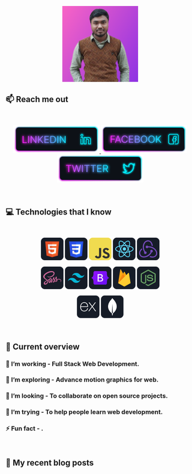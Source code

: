 
<p align="center">
<a  href="https://web.facebook.com/mdzual.rana.18/">
  <img width="40%" src="https://github.com/Dev-Zual/Dev-Zual/blob/main/images/main.png"/>
</a>
</p>

<!-- ## :chart_with_upwards_trend: Current Stats

<br />
<p align="center">
  <img width="60%" src="https://github-readme-streak-stats.herokuapp.com?user=mir-hussain&theme=react&hide_border=true&background=0D1117&stroke=0D1117&fire=FF1CF7&sideLabels=00F0FF&currStreakNum=FF1CF7&ring=FF1CF7&currStreakLabel=FF1CF7&sideNums=00F0FF" />
</p> -->

## :mailbox: Reach me out

<br />

<p align="center">
  <a href="https://www.linkedin.com/in/zual-rana/">
    <img height="75" src="https://github.com/Dev-Zual/Dev-Zual/blob/main/images/icons/Linkedin.png">
  </a>
  <a href="https://web.facebook.com/mdzual.rana.18/">
    <img height="75" src="https://github.com/Dev-Zual/Dev-Zual/blob/main/images/icons/Facebook.png">
  </a>
  <a href="https://twitter.com/yourtwitterhandle">
    <img height="75" src="https://github.com/Dev-Zual/Dev-Zual/blob/main/images/icons/Twitter.png">
  </a>
</p>

<br />

## :computer: Technologies that I know

<br>
<p align="center">
<img src="https://github.com/Dev-Zual/Dev-Zual/blob/main/images/icons/HTML.png"/>
<img src="https://github.com/Dev-Zual/Dev-Zual/blob/main/images/icons/css.png"/>
<img src="https://github.com/Dev-Zual/Dev-Zual/blob/main/images/icons/JavaScript.png"/>
<img src="https://github.com/Dev-Zual/Dev-Zual/blob/main/images/icons/react.png"/>
<img src="https://github.com/Dev-Zual/Dev-Zual/blob/main/images/icons/redux.png"/>
</p>
<p align="center">
<img src="https://github.com/Dev-Zual/Dev-Zual/blob/main/images/icons/sass.png"/>
<img src="https://github.com/Dev-Zual/Dev-Zual/blob/main/images/icons/tailwind.png"/>
<img src="https://github.com/Dev-Zual/Dev-Zual/blob/main/images/icons/Bootsrap.png"/>
<img src="https://github.com/Dev-Zual/Dev-Zual/blob/main/images/icons/firebase.png"/>
<img src="https://github.com/Dev-Zual/Dev-Zual/blob/main/images/icons/node.png"/>
</p>
<p align="center">
<img src="https://github.com/Dev-Zual/Dev-Zual/blob/main/images/icons/express.png"/>
<img src="https://github.com/Dev-Zual/Dev-Zual/blob/main/images/icons/mongo.png"/>
</p><br/>

## :eyes: Current overview

### 🔭 I’m working - Full Stack Web Development.

### 🌱 I’m exploring - Advance motion graphics for web.

### 👯 I’m looking - To collaborate on open source projects.

### 🤔 I’m trying - To help people learn web development.

### ⚡ Fun fact - .

<br />

## :book: My recent blog posts

<!-- BLOG-POST-LIST:START -->

<!-- BLOG-POST-LIST:END -->
